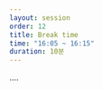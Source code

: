 ```yaml
---
layout: session
order: 12
title: Break time
time: "16:05 ~ 16:15"
duration: 10분
---
```

....
